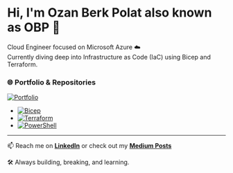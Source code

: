 # Hi, I'm Ozan Berk Polat also known as OBP 👋

Cloud Engineer focused on Microsoft Azure ☁️  
Currently diving deep into Infrastructure as Code (IaC) using Bicep and Terraform.

### 🌐 Portfolio & Repositories
[![Portfolio](https://img.shields.io/badge/🌟-My_Portfolio-blue?style=for-the-badge)](https://ozanberkpolat.github.io)

- [![Bicep](https://img.shields.io/badge/Bicep-4D77FF?style=for-the-badge&logo=microsoft&logoColor=white)](https://github.com/ozanberkpolat/Bicep)  
- [![Terraform](https://img.shields.io/badge/Terraform-623CE4?style=for-the-badge&logo=terraform&logoColor=white)](https://github.com/ozanberkpolat/Terraform)  
- [![PowerShell](https://img.shields.io/badge/PowerShell-012456?style=for-the-badge&logo=powershell&logoColor=white)](https://github.com/ozanberkpolat/Powershell)

---

📫 Reach me on [**LinkedIn**](https://www.linkedin.com/in/ozan-berk-polat/) or check out my [**Medium Posts**](https://medium.com/@ozanberkpolat)  

🛠️ Always building, breaking, and learning.
